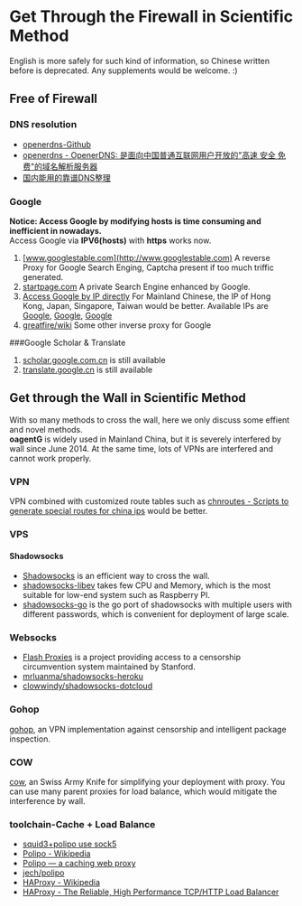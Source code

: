 Get Through the Firewall in Scientific Method
====
English is more safely for such kind of information, so Chinese written before is deprecated. Any supplements would be welcome. :)

## Free of Firewall  

### DNS resolution  
* [openerdns-Github](https://github.com/openervpn/openerdns)
* [openerdns - OpenerDNS: 是面向中国普通互联网用户开放的"高速 安全 免费"的域名解析服务器](https://code.google.com/p/openerdns/)
* [国内能用的靠谱DNS整理](http://www.houge.in/dns/)

### Google   
**Notice: Access Google by modifying hosts is time consuming and inefficient in nowadays.**  
Access Google via **IPV6(hosts)** with **https** works now.

1. [www.googlestable.com](http://www.googlestable.com)  A reverse Proxy for Google Search Enging, Captcha present if too much triffic generated.  
2. [startpage.com](https://startpage.com) A private Search Engine enhanced by Google.  
3. [Access Google by IP directly](https://github.com/justjavac/Google-IPs) For Mainland Chinese, the IP of Hong Kong, Japan, Singapore, Taiwan would be better. Available IPs are [Google](http://218.189.25.132/), [Google](http://203.116.165.132/), [Google](http://218.176.242.7/)  
4. [greatfire/wiki](https://github.com/greatfire/wiki) Some other inverse proxy for Google  

###Google Scholar & Translate  
1. [scholar.google.com.cn](http://scholar.google.com.cn/) is still available  
2. [translate.google.cn](http://translate.google.cn/) is still available  

## Get through the Wall in Scientific Method  
With so many methods to cross the wall, here we only discuss some effient and novel methods.  
**oagentG** is widely used in Mainland China, but it is severely interfered by wall since June 2014. At the same time, lots of VPNs are interfered and cannot work properly.  

### VPN  
VPN combined with customized route tables such as [chnroutes - Scripts to generate special routes for china ips](https://code.google.com/p/chnroutes/) would be better.

### VPS  
#### Shadowsocks  
* [Shadowsocks](http://shadowsocks.org/en/index.html) is an efficient way to cross the wall.  
* [shadowsocks-libev](https://github.com/madeye/shadowsocks-libev) takes few CPU and Memory, which is the most suitable for low-end system such as Raspberry PI.  
* [shadowsocks-go](https://github.com/shadowsocks/shadowsocks-go) is the go port of shadowsocks with multiple users with different passwords, which is convenient for deployment of large scale.

### Websocks  
* [Flash Proxies](http://crypto.stanford.edu/flashproxy/) is a project providing access to a censorship circumvention system maintained by Stanford.  
* [mrluanma/shadowsocks-heroku](https://github.com/mrluanma/shadowsocks-heroku)  
* [clowwindy/shadowsocks-dotcloud](https://github.com/clowwindy/shadowsocks-dotcloud)

### Gohop  
[gohop](https://github.com/bigeagle/gohop), an VPN implementation against censorship and intelligent package inspection.

### COW  
[cow](https://github.com/cyfdecyf/cow), an Swiss Army Knife for simplifying your deployment with proxy. You can use many parent proxies for load balance, which would mitigate the interference by wall.

### toolchain-Cache + Load Balance

* [squid3+polipo use sock5](https://xijie.wordpress.com/2011/05/28/)  
* [Polipo - Wikipedia](http://en.wikipedia.org/wiki/Polipo)  
* [Polipo — a caching web proxy](http://www.pps.univ-paris-diderot.fr/~jch/software/polipo/)  
* [jech/polipo](https://github.com/jech/polipo)  
* [HAProxy - Wikipedia](http://en.wikipedia.org/wiki/HAProxy)  
* [HAProxy - The Reliable, High Performance TCP/HTTP Load Balancer](http://www.haproxy.org/)  
